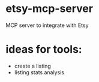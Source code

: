 # etsy-mcp-server
MCP server to integrate with Etsy



# ideas for tools:

- create a listing
- listing stats analysis 